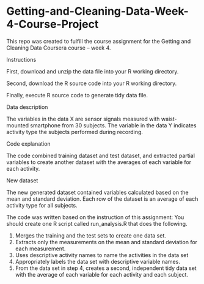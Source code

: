 # Getting-and-Cleaning-Data-Week-4-Course-Project
This repo was created to fulfill the course assignment for the Getting and Cleaning Data Coursera course – week 4.

Instructions

First, download and unzip the data file into your R working directory.

Second, download the R source code into your R working directory.

Finally, execute R source code to generate tidy data file.

Data description

The variables in the data X are sensor signals measured with waist-mounted smartphone from 30 subjects. The variable in the data Y indicates activity type the subjects performed during recording.

Code explanation

The code combined training dataset and test dataset, and extracted partial variables to create another dataset with the averages of each variable for each activity.

New dataset

The new generated dataset contained variables calculated based on the mean and standard deviation. Each row of the dataset is an average of each activity type for all subjects.

The code was written based on the instruction of this assignment:
You should create one R script called run_analysis.R that does the following.
1.	Merges the training and the test sets to create one data set.
2.	Extracts only the measurements on the mean and standard deviation for each measurement.
3.	Uses descriptive activity names to name the activities in the data set
4.	Appropriately labels the data set with descriptive variable names.
5.	From the data set in step 4, creates a second, independent tidy data set with the average of each variable for each activity and each subject.

